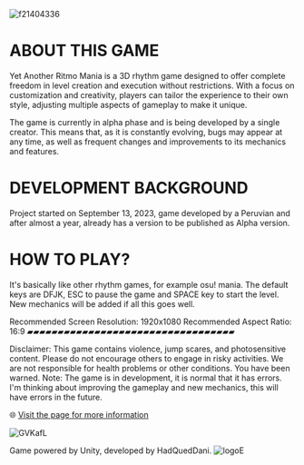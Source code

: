 ![f21404336](https://github.com/user-attachments/assets/136ec3aa-c105-471a-88ac-4504ef33c80d)
# ABOUT THIS GAME
Yet Another Ritmo Mania is a 3D rhythm game designed to offer complete freedom in level creation and execution without restrictions. With a focus on customization and creativity, players can tailor the experience to their own style, adjusting multiple aspects of gameplay to make it unique.

The game is currently in alpha phase and is being developed by a single creator. This means that, as it is constantly evolving, bugs may appear at any time, as well as frequent changes and improvements to its mechanics and features.

# DEVELOPMENT BACKGROUND
Project started on September 13, 2023, game developed by a Peruvian and after almost a year, already has a version to be published as Alpha version. 

# HOW TO PLAY?
It's basically like other rhythm games, for example osu! mania. The default keys are DFJK, ESC to pause the game and SPACE key to start the level. New mechanics will be added if all this goes well.

Recommended Screen Resolution: 1920x1080
Recommended Aspect Ratio: 16:9
▰▰▰▰▰▰▰▰▰▰▰▰▰▰▰▰▰▰▰▰▰▰▰▰▰▰▰▰▰▰▰▰▰▰

Disclaimer: This game contains violence, jump scares, and photosensitive content. Please do not encourage others to engage in risky activities. We are not responsible for health problems or other conditions. You have been warned.
Note: The game is in development, it is normal that it has errors. I'm thinking about improving the gameplay and new mechanics, this will have errors in the future.

🌐 [Visit the page for more information](https://hadqueddani-creations.gitbook.io/yet-another-ritmo-mania-docs)

![GVKafL](https://github.com/user-attachments/assets/83709c66-d04c-45da-a299-397f9cdb4cc0)

Game powered by Unity, developed by HadQuedDani.
![logoE](https://github.com/user-attachments/assets/ec5de958-0268-4fb2-96c9-bb83b028edd3)
